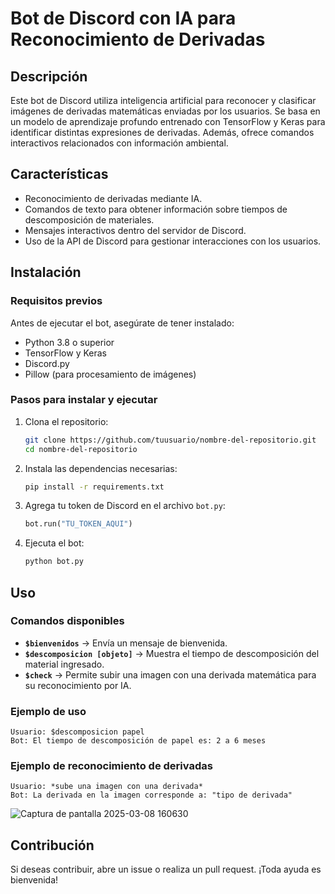# Bot de Discord con IA para Reconocimiento de Derivadas

## Descripción
Este bot de Discord utiliza inteligencia artificial para reconocer y clasificar imágenes de derivadas matemáticas enviadas por los usuarios. Se basa en un modelo de aprendizaje profundo entrenado con TensorFlow y Keras para identificar distintas expresiones de derivadas. Además, ofrece comandos interactivos relacionados con información ambiental.

## Características
- Reconocimiento de derivadas mediante IA.
- Comandos de texto para obtener información sobre tiempos de descomposición de materiales.
- Mensajes interactivos dentro del servidor de Discord.
- Uso de la API de Discord para gestionar interacciones con los usuarios.

## Instalación
### Requisitos previos
Antes de ejecutar el bot, asegúrate de tener instalado:
- Python 3.8 o superior
- TensorFlow y Keras
- Discord.py
- Pillow (para procesamiento de imágenes)

### Pasos para instalar y ejecutar
1. Clona el repositorio:
   ```bash
   git clone https://github.com/tuusuario/nombre-del-repositorio.git
   cd nombre-del-repositorio
   ```
2. Instala las dependencias necesarias:
   ```bash
   pip install -r requirements.txt
   ```
3. Agrega tu token de Discord en el archivo `bot.py`:
   ```python
   bot.run("TU_TOKEN_AQUI")
   ```
4. Ejecuta el bot:
   ```bash
   python bot.py
   ```

## Uso
### Comandos disponibles
- **`$bienvenidos`** → Envía un mensaje de bienvenida.
- **`$descomposicion [objeto]`** → Muestra el tiempo de descomposición del material ingresado.
- **`$check`** → Permite subir una imagen con una derivada matemática para su reconocimiento por IA.

### Ejemplo de uso
```
Usuario: $descomposicion papel
Bot: El tiempo de descomposición de papel es: 2 a 6 meses
```

### Ejemplo de reconocimiento de derivadas
```
Usuario: *sube una imagen con una derivada*
Bot: La derivada en la imagen corresponde a: "tipo de derivada"
```
![Captura de pantalla 2025-03-08 160630](https://github.com/user-attachments/assets/434e14c1-c80a-4177-a5c6-d5beb9f1f43d)



## Contribución
Si deseas contribuir, abre un issue o realiza un pull request. ¡Toda ayuda es bienvenida!

